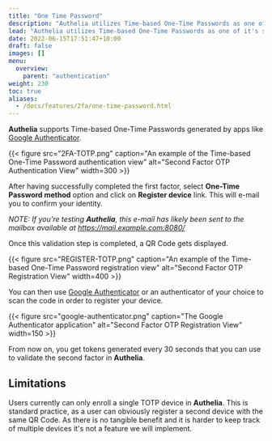 ```yaml
---
title: "One Time Password"
description: "Authelia utilizes Time-based One-Time Passwords as one of it's second factor authentication methods."
lead: "Authelia utilizes Time-based One-Time Passwords as one of it's second factor authentication methods."
date: 2022-06-15T17:51:47+10:00
draft: false
images: []
menu:
  overview:
    parent: "authentication"
weight: 230
toc: true
aliases:
  - /docs/features/2fa/one-time-password.html
---
```


__Authelia__ supports Time-based One-Time Passwords generated by apps like [Google Authenticator].

{{< figure src="2FA-TOTP.png" caption="An example of the Time-based One-Time Password authentication view" alt="Second Factor OTP Authentication View" width=300 >}}

After having successfully completed the first factor, select __One-Time Password method__
option and click on __Register device__ link. This will e-mail you to confirm your identity.

*NOTE: If you're testing __Authelia__, this e-mail has likely been sent to the mailbox available at https://mail.example.com:8080/*

Once this validation step is completed, a QR Code gets displayed.

{{< figure src="REGISTER-TOTP.png" caption="An example of the Time-based One-Time Password registration view" alt="Second Factor OTP Registration View" width=400 >}}

You can then use [Google Authenticator] or an authenticator of your choice to scan the code in order to register your device.

{{< figure src="google-authenticator.png" caption="The Google Authenticator application" alt="Second Factor OTP Registration View" width=150 >}}

From now on, you get tokens generated every 30 seconds that
you can use to validate the second factor in __Authelia__.

## Limitations

Users currently can only enroll a single TOTP device in __Authelia__. This is standard practice, as a user can obviously
register a second device with the same QR Code. As there is no tangible benefit and it is harder to keep track of
multiple devices it's not a feature we will implement.

[Google Authenticator]: https://google-authenticator.com/
